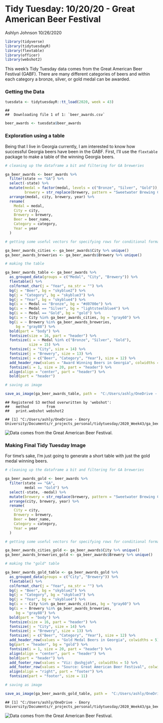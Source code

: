 Tidy Tuesday: 10/20/20 - Great American Beer Festival
================
Ashlyn Johnson
10/26/2020

``` r
library(tidyverse)
library(tidytuesdayR) 
library(flextable)
library(officer)
library(webshot2)
```

This week’s Tidy Tuesday data comes from the Great American Beer
Festival (GABF). There are many different categories of beers and within
each category a bronze, silver, or gold medal can be awarded.

### Getting the Data

``` r
tuesdata <- tidytuesdayR::tt_load(2020, week = 43)
```

    ## 
    ##  Downloading file 1 of 1: `beer_awards.csv`

``` r
beer_awards <- tuesdata$beer_awards
```

### Exploration using a table

Being that I live in Georgia currently, I am interested to know how
successful Georgia beers have been in the GABF. First, I’ll use the
`flextable` package to make a table of the winning Georgia beers.

``` r
# cleaning up the dataframe a bit and filtering for GA breweries

ga_beer_awards <- beer_awards %>%
  filter(state == "GA") %>%
  select(-state) %>%
  mutate(medal = factor(medal, levels = c("Bronze", "Silver", "Gold")), 
         brewery = str_replace(brewery, pattern = "Sweetwater Brewing Co.", replacement = "SweetWater Brewing Co.")) %>%
  arrange(medal, city, brewery, year) %>%
  rename(
    Medal = medal,
    City = city,
    Brewery = brewery,
    Beer = beer_name,
    Category = category,
    Year = year
  ) 

# getting some useful vectors for specifying rows for conditional formatting

ga_beer_awards_cities <- ga_beer_awards$City %>% unique()
ga_beer_awards_breweries <- ga_beer_awards$Brewery %>% unique()

# making the table 

ga_beer_awards_table <- ga_beer_awards %>%
  as_grouped_data(groups = c("Medal", "City", "Brewery")) %>%
  flextable() %>%
  colformat_char(j = "Year", na_str = "") %>%
  bg(j = "Beer", bg = "skyblue2") %>%
  bg(j = "Category", bg = "skyblue3") %>%
  bg(j = "Year", bg = "skyblue4") %>%
  bg(i = ~ Medal == "Bronze", bg = "#d0700e") %>%
  bg(i = ~ Medal == "Silver", bg = "lightsteelblue4") %>%
  bg(i = ~ Medal == "Gold", bg = "gold") %>%
  bg(i = ~ City %in% ga_beer_awards_cities, bg = "gray60") %>%
  bg(i = ~ Brewery %in% ga_beer_awards_breweries,
     bg = "gray88") %>%
  bold(part = "body") %>%
  fontsize(size = 16, part = "header") %>%
  fontsize(i = ~ Medal %in% c("Bronze", "Silver", "Gold"),
           size = 15) %>%
  fontsize(j = "City", size = 14) %>%
  fontsize(j = "Brewery", size = 13) %>%
  fontsize(j = c("Beer", "Category", "Year"), size = 12) %>% 
  add_header_row(values = "Award Winning Beers in Georgia", colwidths = 6) %>% 
  fontsize(i = 1, size = 20, part = "header") %>% 
  align(align = "center", part = "header") %>% 
  bold(part = "header")

# saving as image

save_as_image(ga_beer_awards_table, path =  "C:/Users/ashly/OneDrive - Emory University/Documents/r_projects_personal/tidytuesday/2020_Week43/ga_beer_awards_table.png")
```

    ## Registered S3 method overwritten by 'webshot':
    ##   method        from    
    ##   print.webshot webshot2

    ## [1] "C:/Users/ashly/OneDrive - Emory University/Documents/r_projects_personal/tidytuesday/2020_Week43/ga_beer_awards_table.png"

![*Data comes from the Great American Beer
Festival.*](https://github.com/ashlyngjohnson/tidytuesday/blob/master/2020_Week43/ga_beer_awards_table.png)

### Making Final Tidy Tuesday Image

For time’s sake, I’m just going to generate a short table with just the
gold medal winning beers.

``` r
# cleaning up the dataframe a bit and filtering for GA breweries

ga_beer_awards_gold <- beer_awards %>%
  filter(state == "GA", 
         medal == "Gold") %>%
  select(-state, -medal) %>%
  mutate(brewery = str_replace(brewery, pattern = "Sweetwater Brewing Co.", replacement = "SweetWater Brewing Co.")) %>%
  arrange(city, brewery, year) %>%
  rename(
    City = city,
    Brewery = brewery,
    Beer = beer_name,
    Category = category,
    Year = year
  ) 

# getting some useful vectors for specifying rows for conditional formatting

ga_beer_awards_cities_gold <- ga_beer_awards$City %>% unique()
ga_beer_awards_breweries_gold <- ga_beer_awards$Brewery %>% unique()

# making the "gold" table 

ga_beer_awards_gold_table <- ga_beer_awards_gold %>%
  as_grouped_data(groups = c("City", "Brewery")) %>%
  flextable() %>%
  colformat_char(j = "Year", na_str = "") %>%
  bg(j = "Beer", bg = "skyblue2") %>%
  bg(j = "Category", bg = "skyblue3") %>%
  bg(j = "Year", bg = "skyblue4") %>%
  bg(i = ~ City %in% ga_beer_awards_cities, bg = "gray60") %>%
  bg(i = ~ Brewery %in% ga_beer_awards_breweries,
     bg = "gray88") %>%
  bold(part = "body") %>%
  fontsize(size = 16, part = "header") %>%
  fontsize(j = "City", size = 14) %>%
  fontsize(j = "Brewery", size = 13) %>%
  fontsize(j = c("Beer", "Category", "Year"), size = 12) %>% 
  add_header_row(values = "Gold Medal Beers in Georgia", colwidths = 5) %>%
  bg(part = "header", bg = "gold") %>% 
  fontsize(i = 1, size = 20, part = "header") %>% 
  align(align = "center", part = "header") %>% 
  bold(part = "header") %>% 
  add_footer_row(values = "Viz: @ashgjoh", colwidths = 5) %>% 
  add_footer_row(values = "Source: Great American Beer Festival", colwidths = 5) %>% 
  align(align = "right", part = "footer") %>% 
  fontsize(part = "footer", size = 11) 

# saving as image

save_as_image(ga_beer_awards_gold_table, path =  "C:/Users/ashly/OneDrive - Emory University/Documents/r_projects_personal/tidytuesday/2020_Week43/ga_beer_awards_gold_table.png")
```

    ## [1] "C:/Users/ashly/OneDrive - Emory University/Documents/r_projects_personal/tidytuesday/2020_Week43/ga_beer_awards_gold_table.png"

![*Data comes from the Great American Beer
Festival.*](https://github.com/ashlyngjohnson/tidytuesday/blob/master/2020_Week43/ga_beer_awards_gold_table.png)
